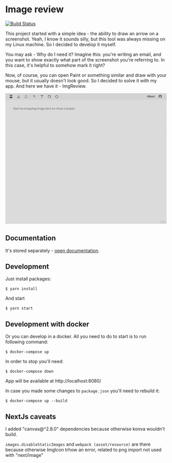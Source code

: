 # Image review

[![Build Status](https://travis-ci.org/artemdemo/imgreview.svg?branch=master)](https://travis-ci.org/artemdemo/imgreview)

This project started with a simple idea - the ability to draw an arrow on a screenshot.
Yeah, I know it sounds silly, but this tool was always missing on my Linux machine.
So I decided to develop it myself.

You may ask - Why do I need it?
Imagine this: you're writing an email, and you want to show exactly what part of the screenshot you're referring to.
In this case, it's helpful to somehow mark it right?

Now, of course, you can open Paint or something similar and draw with your mouse, but it usually doesn't look good.
So I decided to solve it with my app. And here we have it - ImgReview.

![IMG review - functionality](screenshots/imgreview_functionality.gif)

## Documentation

It's stored separately - [open documentation](./documentation/README.md).

## Development

Just install packages:

```
$ yarn install
```

And start

```
$ yarn start
```

## Development with docker

Or you can develop in a docker.
All you need to do to start is to run following command:

```
$ docker-compose up
```

In order to stop you'll need:

```
$ docker-compose down
```

App will be available at http://localhost:8080/

In case you made some changes to `package.json` you'll need to rebuild it:

```
$ docker-compose up --build
```

## NextJs caveats

I added "canvas@^2.8.0" dependencies because otherwise konva wouldn't build.

`images.disableStaticImages` and `webpack (asset/resource)` are there because otherwise ImgIcon trhow an error, related to png import not used with "next/image"
